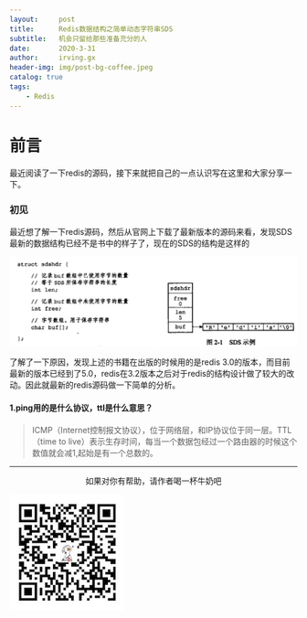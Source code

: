 ```yaml
---
layout:     post
title:      Redis数据结构之简单动态字符串SDS
subtitle:   机会只留给那些准备充分的人
date:       2020-3-31
author:     irving.gx
header-img: img/post-bg-coffee.jpeg
catalog: true
tags:
    - Redis
---
```



# 前言
最近阅读了一下redis的源码，接下来就把自己的一点认识写在这里和大家分享一下。


### 初见

最近想了解一下redis源码，然后从官网上下载了最新版本的源码来看，发现SDS最新的数据结构已经不是书中的样子了，现在的SDS的结构是这样的

 ![image](https://raw.githubusercontent.com/GuoXinsayhello/GuoXinsayhello.github.io/master/img/sds1.jpg)
 
了解了一下原因，发现上述的书籍在出版的时候用的是redis 3.0的版本，而目前最新的版本已经到了5.0，redis在3.2版本之后对于redis的结构设计做了较大的改动。因此就最新的redis源码做一下简单的分析。



#### 1.ping用的是什么协议，ttl是什么意思？

   > ICMP（Internet控制报文协议），位于网络层，和IP协议位于同一层。TTL（time to live）表示生存时间，每当一个数据包经过一个路由器的时候这个数值就会减1,起始是有一个总数的。
 
  
  
  - - -
  <p align="center">如果对你有帮助，请作者喝一杯牛奶吧</p>
     
 ![image](https://raw.githubusercontent.com/GuoXinsayhello/GuoXinsayhello.github.io/master/img/wepay.jpg)
 
 


 
 
 
 
 
 
 
 
 
 
 
 
 
 
 
 
 
 
 
 
 
 
 
  



        
  
  
  


 
 





